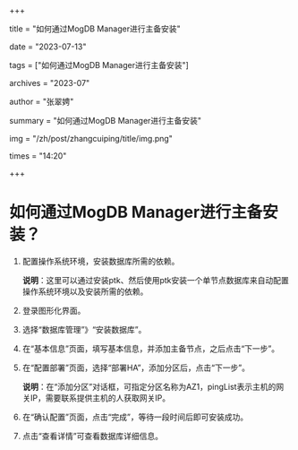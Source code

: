 +++

title = "如何通过MogDB Manager进行主备安装" 

date = "2023-07-13" 

tags = ["如何通过MogDB Manager进行主备安装"] 

archives = "2023-07" 

author = "张翠娉" 

summary = "如何通过MogDB Manager进行主备安装"

img = "/zh/post/zhangcuiping/title/img.png" 

times = "14:20"

+++

# 如何通过MogDB Manager进行主备安装？

1. 配置操作系统环境，安装数据库所需的依赖。

   **说明**：这里可以通过安装ptk、然后使用ptk安装一个单节点数据库来自动配置操作系统环境以及安装所需的依赖。

2. 登录图形化界面。

3. 选择“数据库管理”》“安装数据库”。

4. 在“基本信息”页面，填写基本信息，并添加主备节点，之后点击“下一步”。

5. 在“配置部署”页面，选择“部署HA”，添加分区后，点击“下一步”。

   **说明**：在“添加分区”对话框，可指定分区名称为AZ1，pingList表示主机的网关IP，需要联系提供主机的人获取网关IP。

6. 在“确认配置”页面，点击“完成”，等待一段时间后即可安装成功。

7. 点击“查看详情”可查看数据库详细信息。